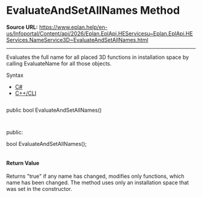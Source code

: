 # EvaluateAndSetAllNames Method

**Source URL:** https://www.eplan.help/en-us/Infoportal/Content/api/2026/Eplan.EplApi.HEServicesu~Eplan.EplApi.HEServices.NameService3D~EvaluateAndSetAllNames.html

---

Evaluates the full name for all placed 3D functions in installation space by calling EvaluateName for all those objects.

Syntax

- [C#](#i-syntax-CS)
- [C++/CLI](#i-syntax-CPP2005)

```
```
public bool EvaluateAndSetAllNames()
```
```

```
```
public:

bool EvaluateAndSetAllNames();
```
```

#### Return Value

Returns "true" if any name has changed, modifies only functions, which name has been changed. The method uses only an installation space that was set in the constructor.
